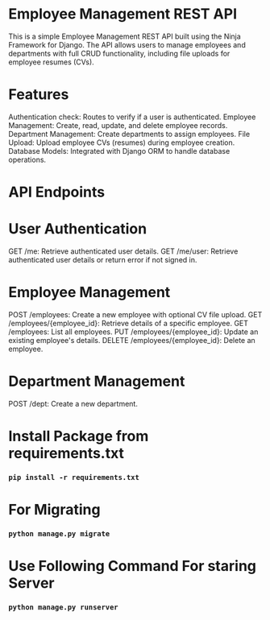 # Employee Management REST API
This is a simple Employee Management REST API built using the Ninja Framework for Django. The API allows users to manage employees and departments with full CRUD functionality, including file uploads for employee resumes (CVs).

# Features
Authentication check: Routes to verify if a user is authenticated.
Employee Management: Create, read, update, and delete employee records.
Department Management: Create departments to assign employees.
File Upload: Upload employee CVs (resumes) during employee creation.
Database Models: Integrated with Django ORM to handle database operations.
# API Endpoints
# User Authentication
GET /me: Retrieve authenticated user details.
GET /me/user: Retrieve authenticated user details or return error if not signed in.
# Employee Management
POST /employees: Create a new employee with optional CV file upload.
GET /employees/{employee_id}: Retrieve details of a specific employee.
GET /employees: List all employees.
PUT /employees/{employee_id}: Update an existing employee's details.
DELETE /employees/{employee_id}: Delete an employee.
# Department Management
POST /dept: Create a new department.
# Install Package from requirements.txt
### `pip install -r requirements.txt`
# For Migrating
### `python manage.py migrate`
# Use Following Command For staring Server
### `python manage.py runserver`
